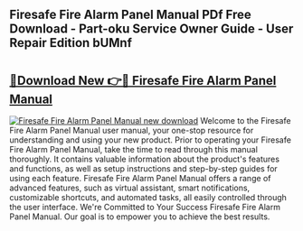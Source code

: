 ## Firesafe Fire Alarm Panel Manual PDf Free Download - Part-oku Service Owner Guide - User Repair Edition bUMnf

# <h2><a href="http://cf24215.oget.top/?id=Firesafe+Fire+Alarm+Panel+Manual">🔗Download New 👉🔴 Firesafe Fire Alarm Panel Manual</a></h2>

[![Firesafe Fire Alarm Panel Manual new download](https://i.imgur.com/5g1atiW.png)](http://cf24215.oget.top/?id=Firesafe+Fire+Alarm+Panel+Manual)
Welcome to the Firesafe Fire Alarm Panel Manual user manual, your one-stop resource for understanding and using your new product. Prior to operating your Firesafe Fire Alarm Panel Manual, take the time to read through this manual thoroughly. It contains valuable information about the product's features and functions, as well as setup instructions and step-by-step guides for using each feature. Firesafe Fire Alarm Panel Manual offers a range of advanced features, such as virtual assistant, smart notifications, customizable shortcuts, and automated tasks, all easily controlled through the user interface. We're Committed to Your Success Firesafe Fire Alarm Panel Manual. Our goal is to empower you to achieve the best results.
